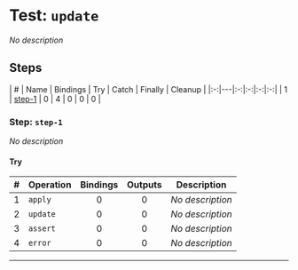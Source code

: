 # Test: `update`

*No description*

## Steps

| # | Name | Bindings | Try | Catch | Finally | Cleanup |
|:-:|---|:-:|:-:|:-:|:-:|
| 1 | [step-1](#step-step-1) | 0 | 4 | 0 | 0 | 0 |

### Step: `step-1`

*No description*

#### Try

| # | Operation | Bindings | Outputs | Description |
|:-:|---|:-:|:-:|---|
| 1 | `apply` | 0 | 0 | *No description* |
| 2 | `update` | 0 | 0 | *No description* |
| 3 | `assert` | 0 | 0 | *No description* |
| 4 | `error` | 0 | 0 | *No description* |

---

